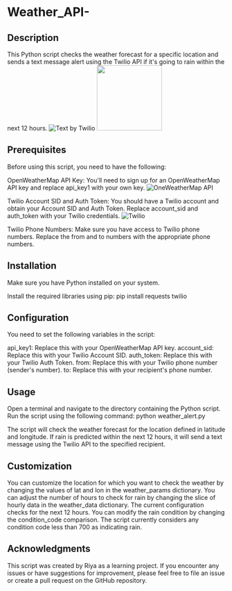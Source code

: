 # Weather_API-
## Description
This Python script checks the weather forecast for a specific location and sends a text message alert using the Twilio API if it's going to rain within the next 12 hours.
![Text by Twilio](https://github.com/RiyaChhikara/API-Projects-/assets/115228191/751cb7f3-401b-4843-a643-09b1a645a6f8)
<img src="https://github.com/RiyaChhikara/API-Projects-/assets/115228191/751cb7f3-401b-4843-a643-09b1a645a6f8" width="150" />

## Prerequisites
Before using this script, you need to have the following:

OpenWeatherMap API Key: You'll need to sign up for an OpenWeatherMap API key and replace api_key1 with your own key.
![OneWeatherMap API](https://github.com/RiyaChhikara/API-Projects-/assets/115228191/a0741af1-c8ae-4b25-9b8d-e7b1d3a9a4fc)

Twilio Account SID and Auth Token: You should have a Twilio account and obtain your Account SID and Auth Token. Replace account_sid and auth_token with your Twilio credentials.
![Twilio](https://github.com/RiyaChhikara/API-Projects-/assets/115228191/0402e572-0893-42e1-83d9-73526c801dba)

Twilio Phone Numbers: Make sure you have access to Twilio phone numbers. Replace the from and to numbers with the appropriate phone numbers.

## Installation
Make sure you have Python installed on your system.

Install the required libraries using pip:
pip install requests twilio

## Configuration
You need to set the following variables in the script:

api_key1: Replace this with your OpenWeatherMap API key.
account_sid: Replace this with your Twilio Account SID.
auth_token: Replace this with your Twilio Auth Token.
from: Replace this with your Twilio phone number (sender's number).
to: Replace this with your recipient's phone number.

## Usage
Open a terminal and navigate to the directory containing the Python script.
Run the script using the following command:
python weather_alert.py

The script will check the weather forecast for the location defined in latitude and longitude.
If rain is predicted within the next 12 hours, it will send a text message using the Twilio API to the specified recipient.

## Customization
You can customize the location for which you want to check the weather by changing the values of lat and lon in the weather_params dictionary.
You can adjust the number of hours to check for rain by changing the slice of hourly data in the weather_data dictionary. The current configuration checks for the next 12 hours.
You can modify the rain condition by changing the condition_code comparison. The script currently considers any condition code less than 700 as indicating rain.

## Acknowledgments
This script was created by Riya as a learning project.
If you encounter any issues or have suggestions for improvement, please feel free to file an issue or create a pull request on the GitHub repository.
